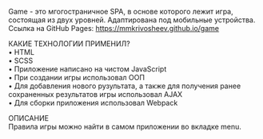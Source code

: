 Game - это мгогостраничное SPA, в основе которого лежит игра, состоящая из двух уровней. Адаптирована под мобильные устройства.<br>
Ссылка на GitHub Pages: https://mmkrivosheev.github.io/game

КАКИЕ ТЕХНОЛОГИИ ПРИМЕНИЛ?<br>
• HTML<br>
• SCSS<br>
• Приложение написано на чистом JavaScript<br>
• При создании игры использовал ООП<br>
• Для добавления нового рузультата, а также для получения ранее сохраненных результатов игры использовал AJAX<br>
• Для сборки приложения использовал Webpack<br>

ОПИСАНИЕ<br>
Правила игры можно найти в самом приложении во вкладке menu.
